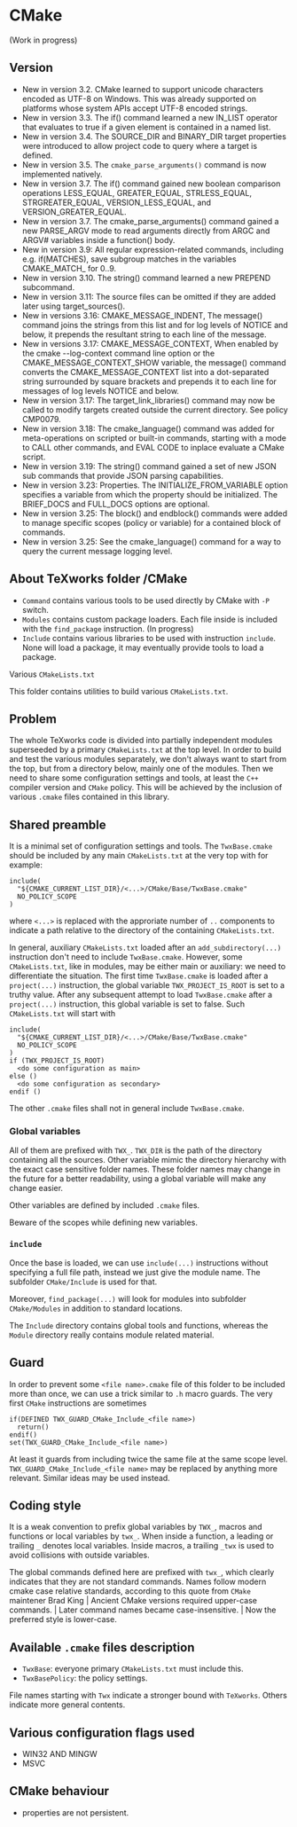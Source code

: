 # CMake

(Work in progress)

## Version

- New in version 3.2. CMake learned to support unicode characters encoded as UTF-8 on Windows. This was already supported on platforms whose system APIs accept UTF-8 encoded strings.
- New in version 3.3. The if() command learned a new IN_LIST operator that evaluates to true if a given element is contained in a named list.
- New in version 3.4. The SOURCE_DIR and BINARY_DIR target properties were introduced to allow project code to query where a target is defined.
- New in version 3.5. The `cmake_parse_arguments()` command is now implemented natively.
- New in version 3.7. The if() command gained new boolean comparison operations LESS_EQUAL, GREATER_EQUAL, STRLESS_EQUAL, STRGREATER_EQUAL, VERSION_LESS_EQUAL, and VERSION_GREATER_EQUAL.
- New in version 3.7. The cmake_parse_arguments() command gained a new PARSE_ARGV mode to read arguments directly from ARGC and ARGV# variables inside a function() body.
- New in version 3.9: All regular expression-related commands, including e.g. if(MATCHES), save subgroup matches in the variables CMAKE_MATCH_<n> for <n> 0..9.
- New in version 3.10. The string() command learned a new PREPEND subcommand.
- New in version 3.11: The source files can be omitted if they are added later using target_sources().
- New in versions 3.16: CMAKE_MESSAGE_INDENT, The message() command joins the strings from this list and for log levels of NOTICE and below, it prepends the resultant string to each line of the message.
- New in versions 3.17: CMAKE_MESSAGE_CONTEXT, When enabled by the cmake --log-context command line option or the CMAKE_MESSAGE_CONTEXT_SHOW variable, the message() command converts the CMAKE_MESSAGE_CONTEXT list into a dot-separated string surrounded by square brackets and prepends it to each line for messages of log levels NOTICE and below.
- New in version 3.17: The target_link_libraries() command may now be called to modify targets created outside the current directory. See policy CMP0079.
- New in version 3.18: The cmake_language() command was added for meta-operations on scripted or built-in commands, starting with a mode to CALL other commands, and EVAL CODE to inplace evaluate a CMake script.
- New in version 3.19: The string() command gained a set of new JSON sub commands that provide JSON parsing capabilities.
- New in version 3.23: Properties. The INITIALIZE_FROM_VARIABLE option specifies a variable from which the property should be initialized. The BRIEF_DOCS and FULL_DOCS options are optional.
- New in version 3.25: The block() and endblock() commands were added to manage specific scopes (policy or variable) for a contained block of commands.
- New in version 3.25: See the cmake_language() command for a way to query the current message logging level.

## About TeXworks folder /CMake

* `Command` contains various tools to be used directly by CMake with `-P` switch.
* `Modules` contains custom package loaders. Each file inside is included
  with the `find_package` instruction. (In progress)
* `Include` contains various libraries to be used with instruction `include`.
  None will load a package, it may eventually provide tools to load a package.

Various `CMakeLists.txt`

This folder contains utilities to build various `CMakeLists.txt`.

## Problem
The whole TeXworks code is divided into partially independent modules superseeded by a primary `CMakeLists.txt` at the top level.
In order to build and test the various modules separately,
we don't always want to start from the top, but from a directory below, mainly one of the modules.
Then we need to share some configuration settings and tools,
at least the `C++` compiler version and `CMake` policy.
This will be achieved by the inclusion of various `.cmake` files contained in this library.


## Shared preamble
It is a minimal set of configuration settings and tools.
The `TwxBase.cmake` should be included by any main `CMakeLists.txt` at the very top with for example:
```
include(
  "${CMAKE_CURRENT_LIST_DIR}/<...>/CMake/Base/TwxBase.cmake"
  NO_POLICY_SCOPE
)
```
where `<...>` is replaced with the approriate number of `..` components to indicate a path relative to the directory of the containing `CMakeLists.txt`.

In general, auxiliary `CMakeLists.txt` loaded after an `add_subdirectory(...)` instruction don't need to include `TwxBase.cmake`.
However, some `CMakeLists.txt`, like in modules, may be either main or auxiliary: we need to differentiate the situation.
The first time `TwxBase.cmake` is loaded after a `project(...)` instruction,
the global variable `TWX_PROJECT_IS_ROOT` is set to a truthy value.
After any subsequent attempt to load `TwxBase.cmake` after a `project(...)` instruction,
this global variable is set to false.
Such `CMakeLists.txt` will start with
```
include(
  "${CMAKE_CURRENT_LIST_DIR}/<...>/CMake/Base/TwxBase.cmake"
  NO_POLICY_SCOPE
)
if (TWX_PROJECT_IS_ROOT)
  <do some configuration as main>
else ()
  <do some configuration as secondary>
endif ()
```

The other `.cmake` files shall not in general include `TwxBase.cmake`.

### Global variables
All of them are prefixed with `TWX_`.
`TWX_DIR` is the path of the directory containing all the sources. Other variable mimic the directory hierarchy with the exact case sensitive folder names. These folder names may change in the future for a better readability, using a global variable will make any change easier.

Other variables are defined by included `.cmake` files.

Beware of the scopes while defining new variables.

### `include`
Once the base is loaded, we can use `include(...)` instructions without specifying a full file path, instead we just give the module name. The subfolder `CMake/Include` is used for that.

Moreover, `find_package(...)` will look for modules into subfolder `CMake/Modules` in addition to standard locations.

The `Include` directory contains global tools and functions, whereas the `Module` directory really contains module related material.

## Guard
In order to prevent some `<file name>.cmake` file of this folder to be included more than once, we can use a trick similar to `.h` macro guards.
The very first `CMake` instructions are sometimes
```
if(DEFINED TWX_GUARD_CMake_Include_<file name>)
  return()
endif()
set(TWX_GUARD_CMake_Include_<file name>)
```
At least it guards from including twice the same file at the same scope level.
`TWX_GUARD_CMake_Include_<file name>` may be replaced by anything more relevant.
Similar ideas may be used instead.

## Coding style
It is a weak convention to prefix global variables by `TWX_`, macros and functions or local variables by `twx_`. When inside a function,
a leading or trailing `_` denotes local variables. Inside macros, a trailing `_twx` is used to avoid collisions with outside variables.

The global commands defined here are prefixed with `twx_`,
which clearly indicates that they are not standard commands.
Names follow modern cmake case relative standards,
according to this quote from `CMake` maintener Brad King
  | Ancient CMake versions required upper-case commands.
  | Later command names became case-insensitive.
  | Now the preferred style is lower-case.

## Available `.cmake` files description

* `TwxBase`: everyone primary `CMakeLists.txt` must include this.
* `TwxBasePolicy`: the policy settings.

File names starting with `Twx` indicate a stronger bound with `TeXworks`.
Others indicate more general contents.

## Various configuration flags used

* WIN32 AND MINGW
* MSVC

## CMake behaviour

- properties are not persistent.
